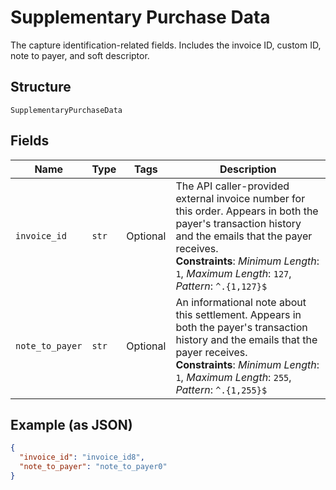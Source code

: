 
# Supplementary Purchase Data

The capture identification-related fields. Includes the invoice ID, custom ID, note to payer, and soft descriptor.

## Structure

`SupplementaryPurchaseData`

## Fields

| Name | Type | Tags | Description |
|  --- | --- | --- | --- |
| `invoice_id` | `str` | Optional | The API caller-provided external invoice number for this order. Appears in both the payer's transaction history and the emails that the payer receives.<br>**Constraints**: *Minimum Length*: `1`, *Maximum Length*: `127`, *Pattern*: `^.{1,127}$` |
| `note_to_payer` | `str` | Optional | An informational note about this settlement. Appears in both the payer's transaction history and the emails that the payer receives.<br>**Constraints**: *Minimum Length*: `1`, *Maximum Length*: `255`, *Pattern*: `^.{1,255}$` |

## Example (as JSON)

```json
{
  "invoice_id": "invoice_id8",
  "note_to_payer": "note_to_payer0"
}
```

